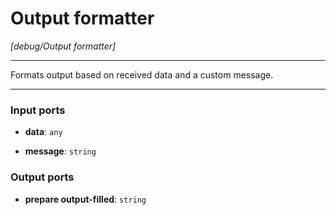 # Output formatter

_[debug/Output formatter]_

---

Formats output based on received data and a custom message.  

---

### Input ports

* __data__: ` any `


* __message__: ` string `

### Output ports

* __prepare output-filled__: ` string `

